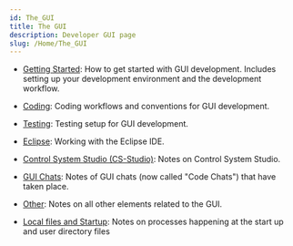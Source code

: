 ```yaml
---
id: The_GUI
title: The GUI
description: Developer GUI page
slug: /Home/The_GUI
---
```


- [Getting Started](https://github.com/ISISComputingGroup/ibex_developers_manual/wiki/GUI-Getting-Started): How to get started with GUI development. Includes setting up your development environment and the development workflow.

- [Coding](https://github.com/ISISComputingGroup/ibex_developers_manual/wiki/GUI-Coding): Coding workflows and conventions for GUI development.

- [Testing](https://github.com/ISISComputingGroup/ibex_developers_manual/wiki/GUI-Testing): Testing setup for GUI development.

- [Eclipse](https://github.com/ISISComputingGroup/ibex_developers_manual/wiki/GUI-Eclipse): Working with the Eclipse IDE.

- [Control System Studio (CS-Studio)](https://github.com/ISISComputingGroup/ibex_developers_manual/wiki/GUI-CSS): Notes on Control System Studio.

- [GUI Chats](https://github.com/ISISComputingGroup/ibex_developers_manual/wiki/Code-Chats): Notes of GUI chats (now called "Code Chats") that have taken place.

- [Other](https://github.com/ISISComputingGroup/ibex_developers_manual/wiki/GUI-Other): Notes on all other elements related to the GUI.

- [Local files and Startup](https://github.com/ISISComputingGroup/ibex_developers_manual/wiki/Local-files-and-start-up): Notes on processes happening at the start up and user directory files